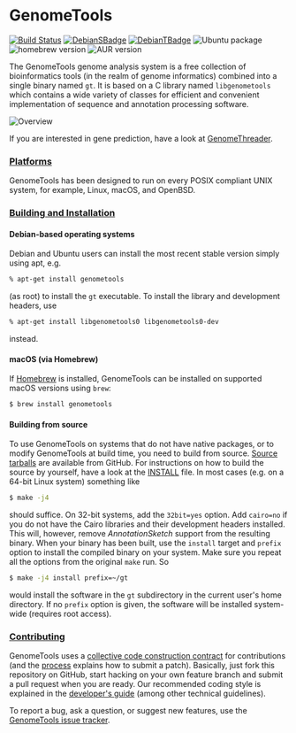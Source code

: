 # GenomeTools
[![Build Status](https://img.shields.io/github/actions/workflow/status/genometools/genometools/build.yaml)](https://github.com/genometools/genometools/actions/workflows/build.yaml) [![DebianSBadge](https://badges.debian.net/badges/debian/stable/genometools/version.svg)](https://packages.debian.org/stable/genometools) [![DebianTBadge](https://badges.debian.net/badges/debian/testing/genometools/version.svg)](https://packages.debian.org/testing/genometools) ![Ubuntu package](https://img.shields.io/ubuntu/v/genometools) ![homebrew version](https://img.shields.io/homebrew/v/genometools) ![AUR version](https://img.shields.io/aur/version/genometools)

The GenomeTools genome analysis system is a free collection of bioinformatics
tools (in the realm of genome informatics) combined into a single binary named
`gt`. It is based on a C library named `libgenometools` which contains a wide
variety of classes for efficient and convenient implementation of sequence and
annotation processing software.

![Overview](https://raw.github.com/genometools/genometools/master/www/github/assets/overview.png)

If you are interested in gene prediction, have a look at
[GenomeThreader](http://genomethreader.org).

### [Platforms](#platforms)

GenomeTools has been designed to run on every POSIX compliant UNIX system, for
example, Linux, macOS, and OpenBSD.

### [Building and Installation](#build-install)

#### Debian-based operating systems

Debian and Ubuntu users can install the most recent
stable version simply using apt, e.g.
```bash
% apt-get install genometools
```
(as root) to install the `gt` executable. To install the library and development headers, use
```bash
% apt-get install libgenometools0 libgenometools0-dev
```
instead.

#### macOS (via Homebrew)

If [Homebrew](https://brew.sh) is installed, GenomeTools can be installed on
supported macOS versions using `brew`:
```bash
$ brew install genometools
```

#### Building from source

To use GenomeTools on systems that do not have native packages, or to modify
GenomeTools at build time, you need to build from source.
[Source tarballs](https://github.com/genometools/genometools/releases) are
available from GitHub. For instructions on how to build the source by yourself,
have a look at the
[INSTALL](https://github.com/genometools/genometools/blob/master/INSTALL) file.
In most cases (e.g. on a 64-bit Linux system) something like
```bash
$ make -j4
```
should suffice. On 32-bit systems, add the `32bit=yes` option. Add `cairo=no` if
you do not have the Cairo libraries and their development headers installed.
This will, however, remove *AnnotationSketch* support from the resulting binary.
When your binary has been built, use the `install` target and `prefix` option to
install the compiled binary on your system. Make sure you repeat all the options
from the original `make` run. So
```bash
$ make -j4 install prefix=~/gt
```
would install the software in the `gt` subdirectory in the current user's home
directory. If no `prefix` option is given, the software will be installed
system-wide (requires root access).

### [Contributing](#contributing)

GenomeTools uses a
[collective code construction contract](http://genometools.org/contract.html)
for contributions (and the [process](http://genometools.org/contribute.html)
explains how to submit a patch). Basically, just fork this repository on GitHub,
start hacking on your own feature branch and submit a pull request when you are
ready. Our recommended coding style is explained in the
[developer's guide](http://genometools.org/documents/devguide.pdf) (among other
technical guidelines).

To report a bug, ask a question, or suggest new features, use the
[GenomeTools issue tracker](https://github.com/genometools/genometools/issues).
